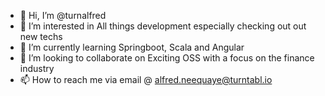 - 👋 Hi, I’m @turnalfred
- 👀 I’m interested in All things development especially checking out out new techs
- 🌱 I’m currently learning Springboot, Scala and Angular
- 💞️ I’m looking to collaborate on Exciting OSS with a focus on the finance industry
- 📫 How to reach me via email @ alfred.neequaye@turntabl.io

<!---
turnalfred/turnalfred is a ✨ special ✨ repository because its `README.md` (this file) appears on your GitHub profile.
You can click the Preview link to take a look at your changes.
--->
